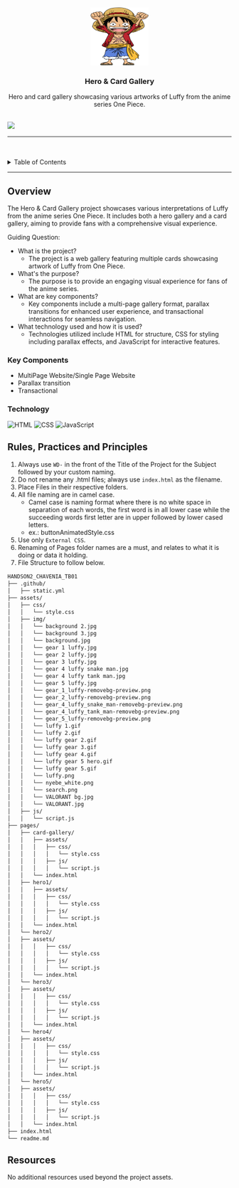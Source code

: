 <a name="readme-top">

<br/>

<br />
<div align="center">
  <a href="https://github.com/forgiatoss/">
    <img src="./assets/img/luffy.png" alt="Nyebe" width="130" height="130">
  </a>
  <h3 align="center">Hero & Card Gallery</h3>
</div>

<div align="center">
 Hero and card gallery showcasing various artworks of Luffy from the anime series One Piece.
</div>

<br />

![](https://visit-counter.vercel.app/counter.png?page=zyx-0314/HandsOn2_CHAVENIA_TB01)

---

<br />
<br />

<details>
  <summary>Table of Contents</summary>
  <ol>
    <li>
      <a href="#overview">Overview</a>
      <ol>
        <li>
          <a href="#key-components">Key Components</a>
        </li>
        <li>
          <a href="#technology">Technology</a>
        </li>
      </ol>
    </li>
    <li>
      <a href="#rule,-practices-and-principles">Rules, Practices and Principles</a>
    </li>
    <li>
      <a href="#resources">Resources</a>
    </li>
  </ol>
</details>

---

## Overview

The Hero & Card Gallery project showcases various interpretations of Luffy from the anime series One Piece. It includes both a hero gallery and a card gallery, aiming to provide fans with a comprehensive visual experience.

Guiding Question:
- What is the project?
  - The project is a web gallery featuring multiple cards showcasing artwork of Luffy from One Piece.
- What's the purpose?
  - The purpose is to provide an engaging visual experience for fans of the anime series.
- What are key components?
  - Key components include a multi-page gallery format, parallax transitions for enhanced user experience, and transactional interactions for seamless navigation.
- What technology used and how it is used?
  - Technologies utilized include HTML for structure, CSS for styling including parallax effects, and JavaScript for interactive features.

### Key Components

- MultiPage Website/Single Page Website
- Parallax transition
- Transactional

### Technology

![HTML](https://img.shields.io/badge/HTML-E34F26?style=for-the-badge&logo=html5&logoColor=white)
![CSS](https://img.shields.io/badge/CSS-1572B6?style=for-the-badge&logo=css3&logoColor=white)
![JavaScript](https://img.shields.io/badge/JavaScript-F7DF1E?style=for-the-badge&logo=javascript&logoColor=white)

## Rules, Practices and Principles

1. Always use `WD-` in the front of the Title of the Project for the Subject followed by your custom naming.
2. Do not rename any .html files; always use `index.html` as the filename.
3. Place Files in their respective folders.
4. All file naming are in camel case.
   - Camel case is naming format where there is no white space in separation of each words, the first word is in all lower case while the succeeding words first letter are in upper followed by lower cased letters.
   - ex.: buttonAnimatedStyle.css
5. Use only `External CSS`.
6. Renaming of Pages folder names are a must, and relates to what it is doing or data it holding.
7. File Structure to follow below.

```
HANDSON2_CHAVENIA_TB01
├── .github/
│   ├── static.yml
├── assets/
│   ├── css/
│   │   └── style.css
│   ├── img/
│   │   └── background 2.jpg
│   │   └── background 3.jpg
│   │   └── background.jpg
│   │   └── gear 1 luffy.jpg
│   │   └── gear 2 luffy.jpg
│   │   └── gear 3 luffy.jpg
│   │   └── gear 4 luffy snake man.jpg
│   │   └── gear 4 luffy tank man.jpg
│   │   └── gear 5 luffy.jpg
│   │   └── gear_1_luffy-removebg-preview.png
│   │   └── gear_2_luffy-removebg-preview.png
│   │   └── gear_4_luffy_snake_man-removebg-preview.png
│   │   └── gear_4_luffy_tank_man-removebg-preview.png
│   │   └── gear_5_luffy-removebg-preview.png
│   │   └── luffy 1.gif
│   │   └── luffy 2.gif
│   │   └── luffy gear 2.gif
│   │   └── luffy gear 3.gif
│   │   └── luffy gear 4.gif
│   │   └── luffy gear 5 hero.gif
│   │   └── luffy gear 5.gif
│   │   └── luffy.png
│   │   └── nyebe_white.png
│   │   └── search.png
│   │   └── VALORANT bg.jpg
│   │   └── VALORANT.jpg
│   ├── js/
│   │   └── script.js
├── pages/
│   ├── card-gallery/
│   │   ├── assets/
│   │   │   ├── css/
│   │   │   │   └── style.css
│   │   │   ├── js/
│   │   │   │   └── script.js
│   │   └── index.html
│   ├── hero1/
│   │   ├── assets/
│   │   │   ├── css/
│   │   │   │   └── style.css
│   │   │   ├── js/
│   │   │   │   └── script.js
│   │   └── index.html
│   └── hero2/
│   ├── assets/
│   │   │   ├── css/
│   │   │   │   └── style.css
│   │   │   ├── js/
│   │   │   │   └── script.js
│   │   └── index.html
│   └── hero3/
│   ├── assets/
│   │   │   ├── css/
│   │   │   │   └── style.css
│   │   │   ├── js/
│   │   │   │   └── script.js
│   │   └── index.html
│   └── hero4/
│   ├── assets/
│   │   │   ├── css/
│   │   │   │   └── style.css
│   │   │   ├── js/
│   │   │   │   └── script.js
│   │   └── index.html
│   └── hero5/
│   ├── assets/
│   │   │   ├── css/
│   │   │   │   └── style.css
│   │   │   ├── js/
│   │   │   │   └── script.js
│   │   └── index.html
├── index.html
└── readme.md
```

## Resources

No additional resources used beyond the project assets.